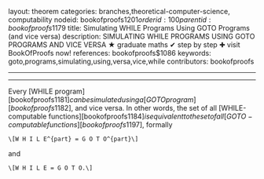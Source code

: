 layout: theorem
categories: branches,theoretical-computer-science, computability
nodeid: bookofproofs$1201
orderid: 100
parentid: bookofproofs$1179
title: Simulating WHILE Programs Using GOTO Programs (and vice versa)
description: SIMULATING WHILE PROGRAMS USING GOTO PROGRAMS AND VICE VERSA &#9733; graduate maths &#10004; step by step &#10010; visit BookOfProofs now!
references: bookofproofs$1086
keywords: goto,programs,simulating,using,versa,vice,while
contributors: bookofproofs

---


---

Every [WHILE program][bookofproofs$1181] can be simulated using a [GOTO program][bookofproofs$1182], and vice versa. In other words, the set of all [WHILE-computable functions][bookofproofs$1184] is equivalent to the set of all [GOTO-computable functions][bookofproofs$1197], formally

`\[W H I L E^{part} = G O T O^{part}\]`

and 

`\[W H I L E = G O T O.\]`
